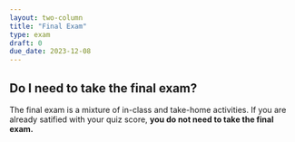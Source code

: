 ```yaml
---
layout: two-column
title: "Final Exam"
type: exam
draft: 0
due_date: 2023-12-08
---
```


## Do I need to take the final exam?
The final exam is a mixture of in-class and take-home activities. If you are already satified with your quiz score, **you do not need to take the final exam.**

<!-- ## Quiz 1 or Quiz 2 Grade Replacement

* Please follow [these instructions](../activities/final-html-css).

## Quiz 3 Grade Replacement

* Please follow [these instructions](../activities/final-javascript). -->